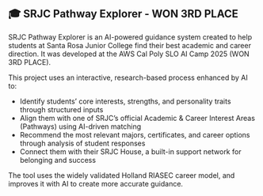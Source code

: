 ## **🎓 SRJC Pathway Explorer - WON 3RD PLACE**
SRJC Pathway Explorer is an AI-powered guidance system created to help students at Santa Rosa Junior College find their best academic and career direction. It was developed at the AWS Cal Poly SLO AI Camp 2025 (WON 3RD PLACE).

This project uses an interactive, research-based process enhanced by AI to:
- Identify students’ core interests, strengths, and personality traits through structured inputs
- Align them with one of SRJC’s official Academic & Career Interest Areas (Pathways) using AI-driven matching
- Recommend the most relevant majors, certificates, and career options through analysis of student responses
- Connect them with their SRJC House, a built-in support network for belonging and success

The tool uses the widely validated Holland RIASEC career model, and improves it with AI to create more accurate guidance.
